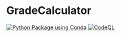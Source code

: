 # GradeCalculator
[![Python Package using Conda](https://github.com/Masrik-Dahir/GradeCalculator/actions/workflows/python-package-conda.yml/badge.svg)](https://github.com/Masrik-Dahir/GradeCalculator/actions/workflows/python-package-conda.yml) [![CodeQL](https://github.com/Masrik-Dahir/GradeCalculator/actions/workflows/codeql-analysis.yml/badge.svg)](https://github.com/Masrik-Dahir/GradeCalculator/actions/workflows/codeql-analysis.yml) 
